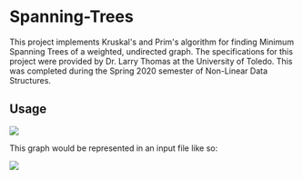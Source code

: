 # Spanning-Trees
This project implements Kruskal's and Prim's algorithm for finding Minimum Spanning Trees of a weighted, undirected graph.
The specifications for this project were provided by Dr. Larry Thomas at the University of Toledo. This was completed during the Spring 2020 semester of Non-Linear Data Structures.

## Usage
![](https://i.imgur.com/jg52y80.png)

This graph would be represented in an input file like so:

![](https://i.imgur.com/GKAB9Uf.png)